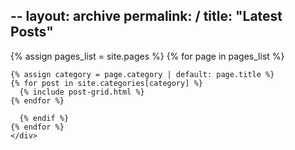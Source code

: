 --
layout: archive
permalink: /
title: "Latest Posts"
---

 <div class="tiles">
   {% assign pages_list = site.pages %}
    {% for page in pages_list %}
    
    {% assign category = page.category | default: page.title %}
    {% for post in site.categories[category] %}
      {% include post-grid.html %}
    {% endfor %}
  
      {% endif %}
    {% endfor %}
    </div>

